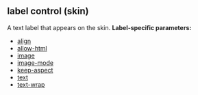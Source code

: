 ## label control (skin)


A text label that appears on the skin.
**Label-specific parameters:**
+   [align](/ref/%7Bskin%7D/param/align.md) 
+   [allow-html](/ref/%7Bskin%7D/param/allow-html.md) 
+   [image](/ref/%7Bskin%7D/param/image.md) 
+   [image-mode](/ref/%7Bskin%7D/param/image-mode.md) 
+   [keep-aspect](/ref/%7Bskin%7D/param/keep-aspect.md) 
+   [text](/ref/%7Bskin%7D/param/text.md) 
+   [text-wrap](/ref/%7Bskin%7D/param/text-wrap.md) 